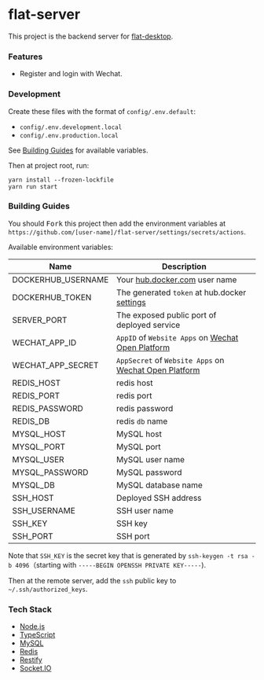 # flat-server

This project is the backend server for [flat-desktop](https://github.com/netless-io/flat-desktop).

### Features

* Register and login with Wechat.

### Development

Create these files with the format of `config/.env.default`:

* `config/.env.development.local`
* `config/.env.production.local`

See [Building Guides](#Building-Guides) for available variables.

Then at project root, run:

```shell
yarn install --frozen-lockfile
yarn run start
```

### Building Guides

You should <kbd>Fork</kbd> this project then add the environment variables at `https://github.com/[user-name]/flat-server/settings/secrets/actions`.

Available environment variables:

|  Name   | Description  |
|  ----  | ----  |
| DOCKERHUB_USERNAME | Your [hub.docker.com](https://hub.docker.com) user name |
| DOCKERHUB_TOKEN    | The generated `token` at hub.docker [settings](https://hub.docker.com/settings/security) |
| SERVER_PORT        | The exposed public port of deployed service |
| WECHAT_APP_ID      | `AppID` of `Website Apps` on [Wechat Open Platform](https://open.weixin.qq.com/) |
| WECHAT_APP_SECRET  | `AppSecret` of `Website Apps` on [Wechat Open Platform](https://open.weixin.qq.com/) |
| REDIS_HOST         | redis host |
| REDIS_PORT         | redis port |
| REDIS_PASSWORD     | redis password |
| REDIS_DB           | redis `db` name |
| MYSQL_HOST         | MySQL host |
| MYSQL_PORT         | MySQL port |
| MYSQL_USER         | MySQL user name |
| MYSQL_PASSWORD     | MySQL password |
| MYSQL_DB           | MySQL database name |
| SSH_HOST           | Deployed SSH address |
| SSH_USERNAME       | SSH user name |
| SSH_KEY            | SSH key |
| SSH_PORT           | SSH port |

Note that `SSH_KEY` is the secret key that is generated by `ssh-keygen -t rsa -b 4096`（starting with `-----BEGIN OPENSSH PRIVATE KEY-----`).

Then at the remote server, add the `ssh` public key to ` ~/.ssh/authorized_keys`.

### Tech Stack

* [Node.js](https://github.com/nodejs/node)
* [TypeScript](https://github.com/microsoft/TypeScript)
* [MySQL](https://github.com/mysql/mysql-server)
* [Redis](https://github.com/redis/redis)
* [Restify](https://github.com/restify/node-restify)
* [Socket.IO](https://github.com/socketio/socket.io)
